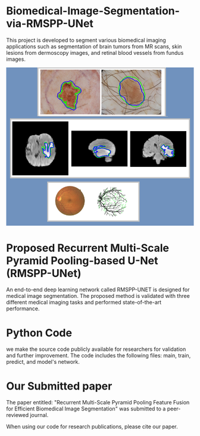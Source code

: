 # Biomedical-Image-Segmentation-via-RMSPP-UNet

This project is developed to segment various biomedical imaging applications such as segmentation of brain tumors from MR scans, skin lesions from dermoscopy images, and retinal blood vessels from fundus images.

![Some Results](images/results.png)

# Proposed Recurrent Multi-Scale Pyramid Pooling-based U-Net (RMSPP-UNet)

An end-to-end deep learning network called RMSPP-UNET is designed for medical image segmentation. The proposed method is validated with three different medical imaging tasks and performed state-of-the-art performance.

# Python Code

we make the source code publicly available for researchers for validation and further improvement.
The code includes the following files: main, train, predict, and model's network.

# Our Submitted paper

The paper entitled: "Recurrent Multi-Scale Pyramid Pooling Feature Fusion for Efficient Biomedical Image Segmentation" was submitted to a peer-reviewed journal.

When using our code for research publications, please cite our paper.
